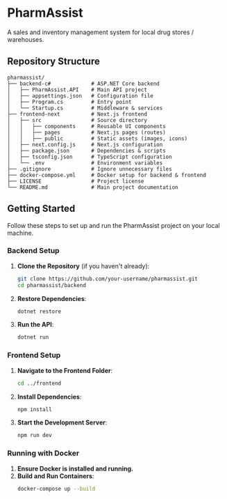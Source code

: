 # PharmAssist
A sales and inventory management system for local drug stores / warehouses.

## Repository Structure

```plaintext
pharmassist/
├── backend-c#             # ASP.NET Core backend
│   ├── PharmAssist.API    # Main API project
│   ├── appsettings.json   # Configuration file
│   ├── Program.cs         # Entry point
│   └── Startup.cs         # Middleware & services
├── frontend-next          # Next.js frontend
│   ├── src                # Source directory
│   │   ├── components     # Reusable UI components
│   │   ├── pages          # Next.js pages (routes)
│   │   ├── public         # Static assets (images, icons)
│   ├── next.config.js     # Next.js configuration
│   ├── package.json       # Dependencies & scripts
│   ├── tsconfig.json      # TypeScript configuration
│   └── .env               # Environment variables
├── .gitignore             # Ignore unnecessary files
├── docker-compose.yml     # Docker setup for backend & frontend
├── LICENSE                # Project license
└── README.md              # Main project documentation
```

## Getting Started

Follow these steps to set up and run the PharmAssist project on your local machine.

### Backend Setup

1. **Clone the Repository** (if you haven't already):
   ```bash
   git clone https://github.com/your-username/pharmassist.git
   cd pharmassist/backend
   ```
2. **Restore Dependencies**:
   ```bash
   dotnet restore
   ```
3. **Run the API**:
   ```bash
   dotnet run
   ```

### Frontend Setup

1. **Navigate to the Frontend Folder**:
   ```bash
   cd ../frontend
   ```
2. **Install Dependencies**:
   ```bash
   npm install
   ```
3. **Start the Development Server**:
   ```bash
   npm run dev
   ```

### Running with Docker

1. **Ensure Docker is installed and running.**
2. **Build and Run Containers**:
   ```bash
   docker-compose up --build
   ```

